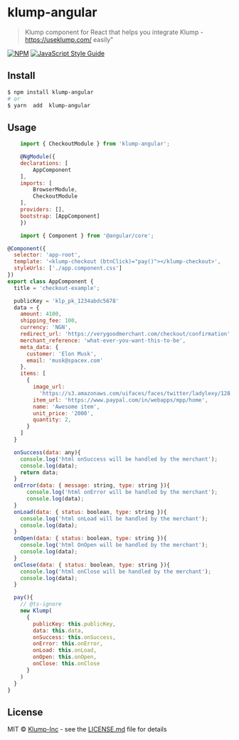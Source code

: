 # klump-angular

> Klump component for React that helps you integrate Klump - https://useklump.com/ easily"

[![NPM](https://img.shields.io/npm/v/klump-react.svg)](https://www.npmjs.com/package/klump-react) [![JavaScript Style Guide](https://img.shields.io/badge/code_style-standard-brightgreen.svg)](https://standardjs.com)

## Install

```bash
$ npm install klump-angular
# or
$ yarn  add  klump-angular

```

## Usage

```javascript
    import { CheckoutModule } from 'klump-angular';

    @NgModule({
    declarations: [
        AppComponent
    ],
    imports: [
        BrowserModule,
        CheckoutModule
    ],
    providers: [],
    bootstrap: [AppComponent]
    })
```

```javascript
    import { Component } from '@angular/core';

@Component({
  selector: 'app-root',
  template: '<klump-checkout (btnClick)="pay()"></klump-checkout>',
  styleUrls: ['./app.component.css']
})
export class AppComponent {
  title = 'checkout-example';

  publicKey = 'klp_pk_1234abdc5678'
  data = {
    amount: 4100,
    shipping_fee: 100,
    currency: 'NGN',
    redirect_url: 'https://verygoodmerchant.com/checkout/confirmation',
    merchant_reference: 'what-ever-you-want-this-to-be',
    meta_data: {
      customer: 'Elon Musk',
      email: 'musk@spacex.com'
    },
    items: [
      {
        image_url:
          'https://s3.amazonaws.com/uifaces/faces/twitter/ladylexy/128.jpg',
        item_url: 'https://www.paypal.com/in/webapps/mpp/home',
        name: 'Awesome item',
        unit_price: '2000',
        quantity: 2,
      }
    ]
  }

  onSuccess(data: any){
    console.log('html onSuccess will be handled by the merchant');
    console.log(data);
    return data;
  }
  onError(data: { message: string, type: string }){
      console.log('html onError will be handled by the merchant');
      console.log(data);
  }
  onLoad(data: { status: boolean, type: string }){
    console.log('html onLoad will be handled by the merchant');
    console.log(data);
  }
  onOpen(data: { status: boolean, type: string }){
    console.log('html OnOpen will be handled by the merchant');
    console.log(data);
  }
  onClose(data: { status: boolean, type: string }){
    console.log('html onClose will be handled by the merchant');
    console.log(data);
  }

  pay(){
    // @ts-ignore
    new Klump(
      {
        publicKey: this.publicKey,
        data: this.data,
        onSuccess: this.onSuccess,
        onError: this.onError,
        onLoad: this.onLoad,
        onOpen: this.onOpen,
        onClose: this.onClose
      }
    )
  }
}
```

## License

MIT © [Klump-Inc](https://github.com/Klump-Inc) - see the [LICENSE.md](LICENSE) file for details
